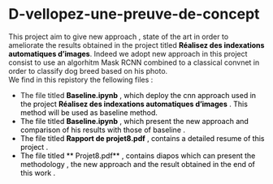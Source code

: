 # D-vellopez-une-preuve-de-concept
This project aim to give new approach , state of the art in order to ameliorate the results obtained in the project titled <font color=black>**Réalisez des indexations automatiques d’images**</font>. Indeed we adopt new approach in this project consist to use an algorhitm Mask RCNN combined to a classical convnet in order to classify dog breed based on his photo.  
We find in this repistory the fellowing files :
- The file titled <font color=black> **Baseline.ipynb** , which deploy the cnn approach used in the project <font color=black>**Réalisez des indexations automatiques d’images**</font> . This method will be used as baseline method.
- The file titled <font color=black> **Baseline.ipynb** , which present the new approach and comparison of his results with those of baseline .
- The file titled <font color=black> **Rapport de projet8.pdf** </font>, contains a detailed resume of this project .  
- The file titled <font color=black> ** Projet8.pdf** </font> , contains diapos which can present the methodology , the new approach and the result obtained in the end of this work . 
